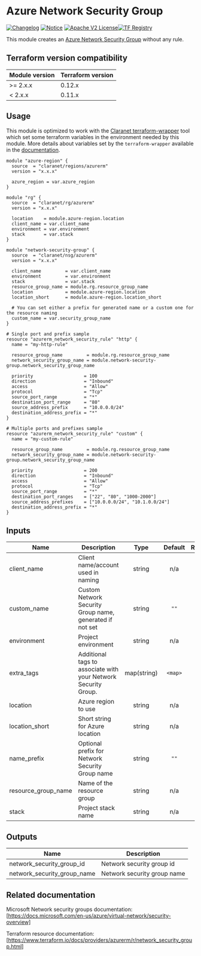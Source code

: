 # Azure Network Security Group

[![Changelog](https://img.shields.io/badge/changelog-release-green.svg)](CHANGELOG.md) [![Notice](https://img.shields.io/badge/notice-copyright-yellow.svg)](NOTICE) [![Apache V2 License](http://img.shields.io/badge/license-Apache%20V2-blue.svg)](LICENSE)[![TF Registry](https://img.shields.io/badge/terraform-registry-blue.svg)](https://registry.terraform.io/modules/claranet/vnet-peering/azurerm/)

This module creates an [Azure Network Security Group](https://docs.microsoft.com/en-us/azure/virtual-network/security-overview) 
without any rule.

## Terraform version compatibility
 
| Module version | Terraform version |
|----------------|-------------------|
| >= 2.x.x       | 0.12.x            |
| < 2.x.x        | 0.11.x            |

## Usage 

This module is optimized to work with the [Claranet terraform-wrapper](https://github.com/claranet/terraform-wrapper) tool
which set some terraform variables in the environment needed by this module.
More details about variables set by the `terraform-wrapper` available in the [documentation](https://github.com/claranet/terraform-wrapper#environment).

```hcl
module "azure-region" {
  source  = "claranet/regions/azurerm"
  version = "x.x.x"

  azure_region = var.azure_region
}

module "rg" {
  source  = "claranet/rg/azurerm"
  version = "x.x.x"

  location    = module.azure-region.location
  client_name = var.client_name
  environment = var.environment
  stack       = var.stack
}

module "network-security-group" {
  source  = "claranet/nsg/azurerm"
  version = "x.x.x"

  client_name         = var.client_name
  environment         = var.environment
  stack               = var.stack
  resource_group_name = module.rg.resource_group_name
  location            = module.azure-region.location
  location_short      = module.azure-region.location_short

  # You can set either a prefix for generated name or a custom one for the resource naming
  custom_name = var.security_group_name
}

# Single port and prefix sample
resource "azurerm_network_security_rule" "http" {
  name = "my-http-rule"

  resource_group_name         = module.rg.resource_group_name
  network_security_group_name = module.network-security-group.network_security_group_name

  priority                   = 100
  direction                  = "Inbound"
  access                     = "Allow"
  protocol                   = "Tcp"
  source_port_range          = "*"
  destination_port_range     = "80"
  source_address_prefix      = "10.0.0.0/24"
  destination_address_prefix = "*"
}

# Multiple ports and prefixes sample
resource "azurerm_network_security_rule" "custom" {
  name = "my-custom-rule"

  resource_group_name         = module.rg.resource_group_name
  network_security_group_name = module.network-security-group.network_security_group_name

  priority                   = 200
  direction                  = "Inbound"
  access                     = "Allow"
  protocol                   = "Tcp"
  source_port_range          = "*"
  destination_port_ranges    = ["22", "80", "1000-2000"]
  source_address_prefixes    = ["10.0.0.0/24", "10.1.0.0/24"]
  destination_address_prefix = "*"
}
```

## Inputs

| Name | Description | Type | Default | Required |
|------|-------------|:----:|:-----:|:-----:|
| client\_name | Client name/account used in naming | string | n/a | yes |
| custom\_name | Custom Network Security Group name, generated if not set | string | `""` | no |
| environment | Project environment | string | n/a | yes |
| extra\_tags | Additional tags to associate with your Network Security Group. | map(string) | `<map>` | no |
| location | Azure region to use | string | n/a | yes |
| location\_short | Short string for Azure location | string | n/a | yes |
| name\_prefix | Optional prefix for Network Security Group name | string | `""` | no |
| resource\_group\_name | Name of the resource group | string | n/a | yes |
| stack | Project stack name | string | n/a | yes |

## Outputs

| Name | Description |
|------|-------------|
| network\_security\_group\_id | Network security group id |
| network\_security\_group\_name | Network security group name |

## Related documentation

Microsoft Network security groups documentation: [https://docs.microsoft.com/en-us/azure/virtual-network/security-overview]

Terraform resource documentation: [https://www.terraform.io/docs/providers/azurerm/r/network_security_group.html]
